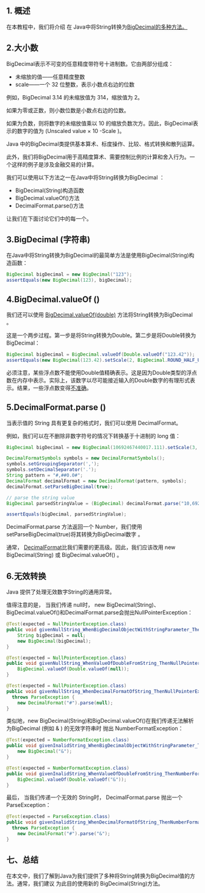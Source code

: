 ## 1. 概述

在本教程中，我们将介绍 在 Java中将String转换为[BigDecimal的多种方法。](https://www.baeldung.com/java-bigdecimal-biginteger)

## 2.大小数

BigDecimal表示不可变的任意精度带符号十进制数。它由两部分组成：

-   未缩放的值——任意精度整数
-   scale——一个 32 位整数，表示小数点右边的位数

例如，BigDecimal 3.14 的未缩放值为 314，缩放值为 2。

如果为零或正数，则小数位数是小数点右边的位数。

如果为负数，则将数字的未缩放值乘以 10 的缩放负数次方。因此，BigDecimal表示的数字的值为 (Unscaled value × 10 -Scale )。

Java 中的BigDecimal类提供基本算术、标度操作、比较、格式转换和散列运算。

此外，我们将BigDecimal用于高精度算术、需要控制比例的计算和舍入行为。一个这样的例子是涉及金融交易的计算。

我们可以使用以下方法之一在Java中将String转换为BigDecimal ：

-   BigDecimal(String)构造函数
-   BigDecimal.valueOf()方法
-   DecimalFormat.parse()方法

让我们在下面讨论它们中的每一个。

## 3.BigDecimal (字符串)

在Java中将String转换为BigDecimal的最简单方法是使用BigDecimal(String)构造函数：

```java
BigDecimal bigDecimal = new BigDecimal("123");
assertEquals(new BigDecimal(123), bigDecimal);
```

## 4.BigDecimal.valueOf ()

我们还可以使用 [BigDecimal.valueOf(double)](https://docs.oracle.com/en/java/javase/11/docs/api/java.base/java/math/BigDecimal.html#(double)) 方法将String转换为BigDecimal 。

这是一个两步过程。第一步是将String转换为Double。第二步是将Double转换为BigDecimal：

```java
BigDecimal bigDecimal = BigDecimal.valueOf(Double.valueOf("123.42"));
assertEquals(new BigDecimal(123.42).setScale(2, BigDecimal.ROUND_HALF_UP), bigDecimal);
```

必须注意，某些浮点数不能使用Double值精确表示。这是因为Double类型的浮点数在内存中表示。实际上，该数字以尽可能接近输入的Double数字的有理形式表示。结果，一些浮点数变得[不准确](https://www.baeldung.com/cs/floating-point-numbers-inaccuracy)。

## 5.DecimalFormat.parse ()

当表示值的 String 具有更复杂的格式时，我们可以使用 DecimalFormat。

例如，我们可以在不删除非数字符号的情况下转换基于十进制的 long 值：

```java
BigDecimal bigDecimal = new BigDecimal(10692467440017.111).setScale(3, BigDecimal.ROUND_HALF_UP);

DecimalFormatSymbols symbols = new DecimalFormatSymbols();
symbols.setGroupingSeparator(',');
symbols.setDecimalSeparator('.');
String pattern = "#,##0.0#";
DecimalFormat decimalFormat = new DecimalFormat(pattern, symbols);
decimalFormat.setParseBigDecimal(true);

// parse the string value
BigDecimal parsedStringValue = (BigDecimal) decimalFormat.parse("10,692,467,440,017.111");

assertEquals(bigDecimal, parsedStringValue);
```

DecimalFormat.parse 方法返回一个 Number，我们使用setParseBigDecimal(true)将其转换为BigDecimal数字 。

通常， [DecimalFormat](https://www.baeldung.com/java-decimalformat)比我们需要的更高级。因此，我们应该改用 new BigDecimal(String) 或 BigDecimal.valueOf() 。

## 6.无效转换

Java 提供了处理无效数字String的通用异常。

值得注意的是， 当我们传递 null时， new BigDecimal(String)、BigDecimal.valueOf()和DecimalFormat.parse会抛出NullPointerException：

```java
@Test(expected = NullPointerException.class)
public void givenNullString_WhenBigDecimalObjectWithStringParameter_ThenNullPointerExceptionIsThrown() {
    String bigDecimal = null;
    new BigDecimal(bigDecimal);
}

@Test(expected = NullPointerException.class)
public void givenNullString_WhenValueOfDoubleFromString_ThenNullPointerExceptionIsThrown() {
    BigDecimal.valueOf(Double.valueOf(null));
}

@Test(expected = NullPointerException.class)
public void givenNullString_WhenDecimalFormatOfString_ThenNullPointerExceptionIsThrown()
  throws ParseException {
    new DecimalFormat("#").parse(null);
}
```

类似地，new BigDecimal(String)和BigDecimal.valueOf()在我们传递无法解析为BigDecimal (例如 & ) 的无效字符串时 抛出 NumberFormatException：

```java
@Test(expected = NumberFormatException.class)
public void givenInalidString_WhenBigDecimalObjectWithStringParameter_ThenNumberFormatExceptionIsThrown() {
    new BigDecimal("&");
}

@Test(expected = NumberFormatException.class)
public void givenInalidString_WhenValueOfDoubleFromString_ThenNumberFormatExceptionIsThrown() {
    BigDecimal.valueOf(Double.valueOf("&"));
}

```

最后， 当我们传递一个无效的 String时， DecimalFormat.parse 抛出一个 ParseException：

```java
@Test(expected = ParseException.class)
public void givenInalidString_WhenDecimalFormatOfString_ThenNumberFormatExceptionIsThrown()
  throws ParseException {
    new DecimalFormat("#").parse("&");
}
```

## 七、总结

在本文中，我们了解到Java为我们提供了多种将String转换为BigDecimal值的方法。通常，我们建议 为此目的使用新的 BigDecimal(String)方法。